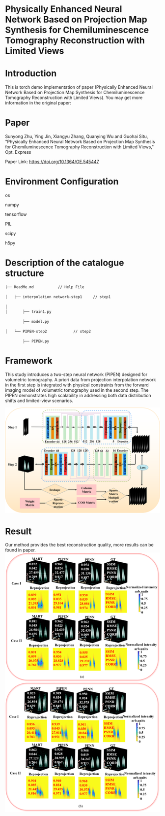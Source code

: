 # Physically Enhanced Neural Network Based on Projection Map Synthesis for Chemiluminescence Tomography Reconstruction with Limited Views
# Introduction
This is torch demo implementation of paper (Physically Enhanced Neural Network Based on Projection Map Synthesis for Chemiluminescence Tomography Reconstruction with Limited Views). You may get more information in the original paper:

# Paper

Sunyong Zhu, Ying Jin, Xiangyu Zhang, Quanying Wu and Guohai Situ, "Physically Enhanced Neural Network Based on Projection Map Synthesis for Chemiluminescence Tomography Reconstruction with Limited Views," Opt. Express

Paper Link: https://doi.org/10.1364/OE.545447
 
# Environment Configuration

  os
  
  numpy
  
  tensorflow

  PIL
  
  scipy
  
  h5py
 
 
# Description of the catalogue structure
    ├── ReadMe.md           // Help File
     
    │   ├── interpolation network-step1     // step1
    
    │      
    │       ├── train1.py
    
            ├── model.py
    
    │   └── PIPEN-step2            // step2
    
            ├── PIPEN.py
    
 
# Framework
This study introduces a two-step neural network (PIPEN) designed for volumetric tomography. A priori data from projection interpolation network in the first step is integrated with physical constraints from the forward imaging model of volumetric tomography used in the second step. The PIPEN demonstrates high scalability in addressing both data distribution shifts and limited-view scenarios.
 
 ![Image text](image/pipen.png)

# Result
Our method provides the best reconstruction quality, more results can be found in paper. 
 ![Image text](image/pipen%20result.png)
 

 
 
